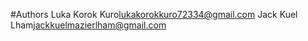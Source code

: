 #Authors
Luka Korok Kuro<lukakorokkuro72334@gmail.com>
Jack Kuel Lham<jackkuelmazierlham@gmail.com>

